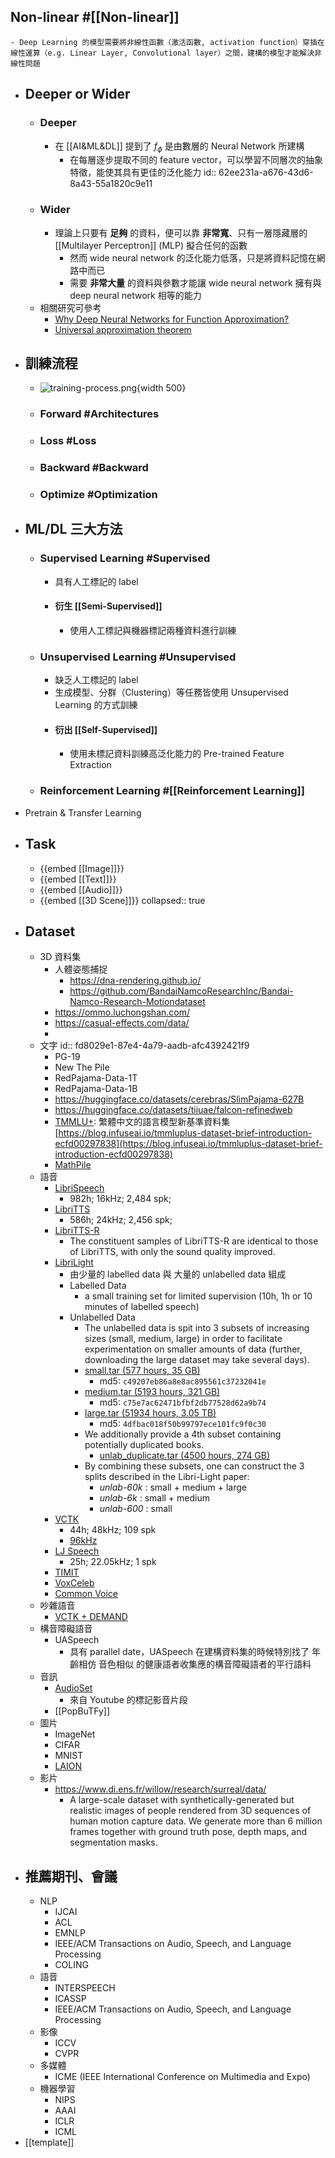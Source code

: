 ## Non-linear #[[Non-linear]]
	- Deep Learning 的模型需要將非線性函數（激活函數, activation function）穿插在線性運算（e.g. Linear Layer, Convolutional layer）之間，建構的模型才能解決非線性問題
- ## Deeper or Wider
	- ### Deeper
		- 在 [[AI&ML&DL]] 提到了 $f_{\phi}$ 是由數層的 Neural Network 所建構
			- 在每層逐步提取不同的 feature vector，可以學習不同層次的抽象特徵，能使其具有更佳的泛化能力
			  id:: 62ee231a-a676-43d6-8a43-55a1820c9e11
	- ### Wider
		- 理論上只要有 **足夠** 的資料，便可以靠 **非常寬**、只有一層隱藏層的 [[Multilayer Perceptron]] (MLP) 擬合任何的函數
			- 然而 wide neural network 的泛化能力低落，只是將資料記憶在網路中而已
			- 需要 **非常大量** 的資料與參數才能讓 wide neural network 擁有與 deep neural network 相等的能力
	- 相關研究可參考
		- [Why Deep Neural Networks for Function Approximation?](https://arxiv.org/abs/1610.04161)
		- [Universal approximation theorem](https://en.m.wikipedia.org/wiki/Universal_approximation_theorem)
- ## 訓練流程
	- ![training-process.png](../assets/training-process.png){width 500}
	- ### Forward #Architectures
	- ### Loss #Loss
	- ### Backward #Backward
	- ### Optimize #Optimization
- ## ML/DL 三大方法
	- ### Supervised Learning #Supervised
		- 具有人工標記的 label
		- #### 衍生 [[Semi-Supervised]]
			- 使用人工標記與機器標記兩種資料進行訓練
	- ### Unsupervised Learning #Unsupervised
		- 缺乏人工標記的 label
		- 生成模型、分群（Clustering）等任務皆使用 Unsupervised Learning 的方式訓練
		- #### 衍出 [[Self-Supervised]]
			- 使用未標記資料訓練高泛化能力的 Pre-trained Feature Extraction
	- ### Reinforcement Learning #[[Reinforcement Learning]]
- Pretrain & Transfer Learning
- ## Task
	- {{embed [[Image]]}}
	- {{embed [[Text]]}}
	- {{embed [[Audio]]}}
	- {{embed [[3D Scene]]}}
	  collapsed:: true
- ## Dataset
	- 3D 資料集
		- 人體姿態捕捉
			- https://dna-rendering.github.io/
			- https://github.com/BandaiNamcoResearchInc/Bandai-Namco-Research-Motiondataset
		- https://ommo.luchongshan.com/
		- https://casual-effects.com/data/
		-
	- 文字
	  id:: fd8029e1-87e4-4a79-aadb-afc4392421f9
		- PG-19
		- New The Pile
		- RedPajama-Data-1T
		- RedPajama-Data-1B
		- https://huggingface.co/datasets/cerebras/SlimPajama-627B
		- https://huggingface.co/datasets/tiiuae/falcon-refinedweb
		- [TMMLU+](https://huggingface.co/datasets/ikala/tmmluplus): 繁體中文的語言模型新基準資料集
		  [https://blog.infuseai.io/tmmluplus-dataset-brief-introduction-ecfd00297838](https://blog.infuseai.io/tmmluplus-dataset-brief-introduction-ecfd00297838)
		- [MathPile](https://gair-nlp.github.io/MathPile/)
	- 語音
		- [LibriSpeech](https://www.openslr.org/12)
			- 982h; 16kHz; 2,484 spk;
		- [LibriTTS](https://www.openslr.org/60/)
			- 586h; 24kHz; 2,456 spk;
		- [LibriTTS-R](https://www.openslr.org/141/)
			- The constituent samples of LibriTTS-R are identical to those of LibriTTS, with only the sound quality improved.
		- [LibriLight](https://github.com/facebookresearch/libri-light)
			- 由少量的 labelled data 與 大量的 unlabelled data 組成
			- Labelled Data
				- a small training set for limited supervision (10h, 1h or 10 minutes of labelled speech)
			- Unlabelled Data
				- The unlabelled data is spit into 3 subsets of increasing sizes (small, medium, large) in order to facilitate experimentation on smaller amounts of data (further, downloading the large dataset may take several days).
				- [small.tar (577 hours, 35 GB)](https://dl.fbaipublicfiles.com/librilight/data/small.tar)
					- md5: `c49207eb86a8e8ac895561c37232041e`
				- [medium.tar (5193 hours, 321 GB)](https://dl.fbaipublicfiles.com/librilight/data/medium.tar)
					- md5: `c75e7ac62471bfbf2db77528d62a9b74`
				- [large.tar (51934 hours, 3.05 TB)](https://dl.fbaipublicfiles.com/librilight/data/large.tar)
					- md5: `4dfbac018f50b99797ece101fc9f0c30`
				- We additionally provide a 4th subset containing potentially duplicated books.
					- [unlab_duplicate.tar (4500 hours, 274 GB)](https://dl.fbaipublicfiles.com/librilight/data/duplicate.tar)
				- By combining these subsets, one can construct the 3 splits described in the Libri-Light paper:
					- *unlab-60k* : small + medium + large
					- *unlab-6k* : small + medium
					- *unlab-600* : small
		- [VCTK](https://datashare.ed.ac.uk/handle/10283/3443)
			- 44h; 48kHz; 109 spk
			- [96kHz](https://datashare.ed.ac.uk/handle/10283/2774)
		- [LJ Speech](https://keithito.com/LJ-Speech-Dataset/)
			- 25h; 22.05kHz; 1 spk
		- [TIMIT](https://github.com/philipperemy/timit)
		- [VoxCeleb](https://www.robots.ox.ac.uk/~vgg/data/voxceleb/)
		- [Common Voice](https://commonvoice.mozilla.org/zh-TW)
	- 吵雜語音
		- [VCTK + DEMAND](https://datashare.ed.ac.uk/handle/10283/2791)
	- 構音障礙語音
		- UASpeech
			- 具有 parallel date，UASpeech 在建構資料集的時候特別找了 年齡相仿 音色相似 的健康語者收集應的構音障礙語者的平行語料
	- 音訊
		- [AudioSet](https://research.google.com/audioset/dataset/index.html)
			- 來自 Youtube 的標記影音片段
		- [[PopBuTFy]]
	- 圖片
		- ImageNet
		- CIFAR
		- MNIST
		- [LAION](https://laion.ai/)
	- 影片
		- https://www.di.ens.fr/willow/research/surreal/data/
			- A large-scale dataset with synthetically-generated but realistic images of people rendered from 3D sequences of human motion capture data. We generate more than 6 million frames together with ground truth pose, depth maps, and segmentation masks.
- ## 推薦期刊、會議
	- NLP
		- IJCAI
		- ACL
		- EMNLP
		- IEEE/ACM Transactions on Audio, Speech, and Language Processing
		- COLING
	- 語音
		- INTERSPEECH
		- ICASSP
		- IEEE/ACM Transactions on Audio, Speech, and Language Processing
	- 影像
		- ICCV
		- CVPR
	- 多媒體
		- ICME (IEEE International Conference on Multimedia and Expo)
	- 機器學習
		- NIPS
		- AAAI
		- ICLR
		- ICML
- [[template]]